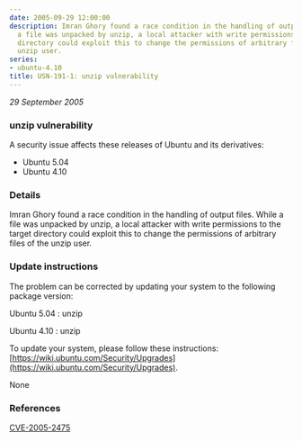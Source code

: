 ```yaml
---
date: 2005-09-29 12:00:00
description: Imran Ghory found a race condition in the handling of output files. While
  a file was unpacked by unzip, a local attacker with write permissions to the target
  directory could exploit this to change the permissions of arbitrary files of the
  unzip user.
series:
- ubuntu-4.10
title: USN-191-1: unzip vulnerability
---
```


*29 September 2005*

### unzip vulnerability

A security issue affects these releases of Ubuntu and its derivatives:

* Ubuntu 5.04
* Ubuntu 4.10

### Details

Imran Ghory found a race condition in the handling of output files. While a file was unpacked by unzip, a local attacker with write permissions to the target directory could exploit this to change the permissions of arbitrary files of the unzip user.

### Update instructions

The problem can be corrected by updating your system to the following package version:

Ubuntu 5.04
 : unzip 

Ubuntu 4.10
 : unzip 

To update your system, please follow these instructions: [https://wiki.ubuntu.com/Security/Upgrades](https://wiki.ubuntu.com/Security/Upgrades).

None

### References

 
 [CVE-2005-2475](http://people.ubuntu.com/~ubuntu-security/cve/CVE-2005-2475)